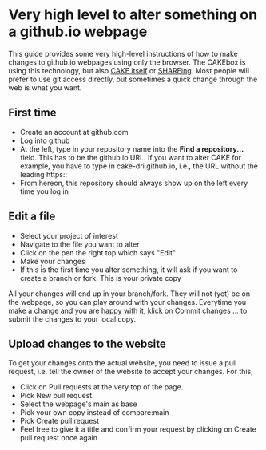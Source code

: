# Very high level to alter something on a github.io webpage

This guide provides some very high-level instructions of how to make changes to github.io webpages using only the browser.
The CAKEbox is using this technology, but also [CAKE itself](https://cake.ac.uk) or [SHAREing](https://shareing-dri.github.io/).
Most people will prefer to use git access directly, but sometimes a quick change through the web is what you want.


## First time

- Create an account at github.com
- Log into github
- At the left, type in your repository name into the **Find a repository...** field. This has to be the github.io URL. If you want to alter CAKE for example, you have to type in cake-dri.github.io, i.e., the URL without the leading https::
- From hereon, this repository should always show up on the left every time you log in

## Edit a file

- Select your project of interest
- Navigate to the file you want to alter
- Click on the pen the right top which says "Edit"
- Make your changes
- If this is the first time you alter something, it will ask if you want to create a branch or fork. This is your private copy

All your changes will end up in your branch/fork. They will not (yet) be on the webpage, so you can play around with your changes. Everytime you make a change and you are happy with it, klick on Commit changes ... to submit the changes to your local copy.

## Upload changes to the website

To get your changes onto the actual website, you need to issue a pull request, i.e. tell the owner of the website to accept your changes.
For this,

- Click on Pull requests at the very top of the page.
- Pick New pull request.
- Select the webpage's main as base
- Pick your own copy instead of compare:main
- Pick Create pull request
- Feel free to give it a title and confirm your request by clicking on Create pull request once again


